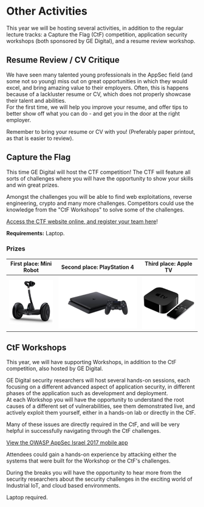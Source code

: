 ---
---
# Other Activities
This year we will be hosting several activities, in addition to the regular lecture tracks: a Capture the Flag (CtF) competition,  application security workshops (both sponsored by GE Digital), and a resume review workshop. 

## Resume Review / CV Critique

We have seen many talented young professionals in the AppSec field (and some not so young) miss out on great opportunities in which they would excel, and bring amazing value to their employers. Often, this is happens because of a lackluster resume or CV, which does not properly showcase their talent and abilities.  
For the first time, we will help you improve your resume, and offer tips to better show off what you can do - and get you in the door at the right employer.  

Remember to bring your resume or CV with you! (Preferably paper printout, as that is easier to review). 

## Capture the Flag

This time GE Digital will host the CTF competition! The CTF will feature all sorts of challenges where you will have the opportunity to show your skills and win great prizes.  

Amongst the challenges you will be able to find web exploitations, reverse engineering, crypto and many more challenges. Competitors could use the knowledge from the "CtF Workshops" to solve some of the challenges.   

[Access the CTF website online, and register your team here](https://www.owaspctf17.pro/)!

**Requirements:** Laptop. 

### Prizes

First place: **Mini Robot** | Second place: **PlayStation 4** | Third place: **Apple TV**
---------------------------|---------------------------|--------------------------
<img src="assets/img/GEMiniRobot.jpg" style="max-height:200px">|<img src="assets/img/GEPlayStation4.jpg" style="max-height:200px">|<img src="assets/img/GEAppleTV.jpg" style="max-height:200px">


## CtF Workshops

This year, we will have supporting Workshops, in addition to the CtF competition, also hosted by GE Digital. 

GE Digital security researchers will host several hands-on sessions, each focusing on a different advanced aspect of application security, in different phases of the application such as development and deployment.   
At each Workshop you will have the opportunity to understand the root causes of a different set of vulnerabilities, see them demonstrated live, and actively exploit them yourself, either in a hands-on lab or directly in the CtF.

Many of these issues are directly required in the CtF, and will be very helpful in successfully navigating through the CtF challenges. 

<a id="sched-embed" data-sched-sidebar="no" data-sched-bg="dark" href="https://owaspappsecisrael2017.sched.com/overview/type/Workshop">View the OWASP AppSec Israel 2017 mobile app</a><script type="text/javascript" src="https://owaspappsecisrael2017.sched.com/js/embed.js"></script>

Attendees could gain a hands-on experience by attacking either the systems that were built for the Workshop or the CtF's challenges.

During the breaks you will have the opportunity to hear more from the security researchers about the security challenges in the exciting world of Industrial IoT, and cloud based environments. 

Laptop required. 
